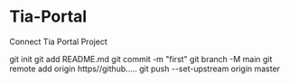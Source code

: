 # Tia-Portal
Connect Tia Portal Project

git init
git add README.md
git commit -m "first"
git branch -M main
git remote add origin https//github.....
git push --set-upstream origin master
